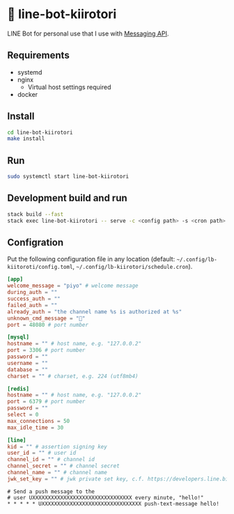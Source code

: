 # 🐥 line-bot-kiirotori

LINE Bot for personal use that I use with [Messaging API](https://developers.line.biz/ja/services/messaging-api/).

## Requirements

- systemd
- nginx
    - Virtual host settings required
- docker

## Install

```bash
cd line-bot-kiirotori
make install
```

## Run

```bash
sudo systemctl start line-bot-kiirotori
```

## Development build and run

```bash
stack build --fast
stack exec line-bot-kiirotori -- serve -c <config path> -s <cron path>
```

## Configration

Put the following configuration file in any location (default: `~/.config/lb-kiitoroti/config.toml`, `~/.config/lb-kiirotori/schedule.cron`).

```toml
[app]
welcome_message = "piyo" # welcome message
during_auth = ""
success_auth = ""
failed_auth = ""
already_auth = "the channel name %s is authorized at %s"
unknown_cmd_message = "🤔"
port = 48080 # port number

[mysql]
hostname = "" # host name, e.g. "127.0.0.2"
port = 3306 # port number
password = ""
username = ""
database = ""
charset = "" # charset, e.g. 224 (utf8mb4)

[redis]
hostname = "" # host name, e.g. "127.0.0.2"
port = 6379 # port number
password = ""
select = 0
max_connections = 50
max_idle_time = 30

[line]
kid = "" # assertion signing key
user_id = "" # user id
channel_id = "" # channel id
channel_secret = "" # channel secret
channel_name = "" # channel name
jwk_set_key = "" # jwk private set key, c.f. https://developers.line.biz/en/docs/messaging-api/generate-json-web-token/#generate-private-and-public-key
```

```cron
# Send a push message to the 
# user UXXXXXXXXXXXXXXXXXXXXXXXXXXXXXXXX every minute, "hello!"
* * * * * UXXXXXXXXXXXXXXXXXXXXXXXXXXXXXXXX push-text-message hello!
```
